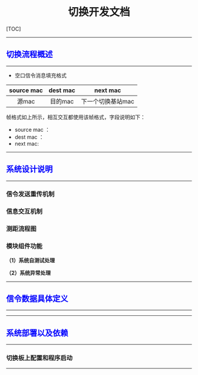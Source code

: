 # <center>切换开发文档</center>
[TOC]
***
## <font color=#0000FF>  切换流程概述</font>
***


- 空口信令消息填充格式

| source mac| dest mac |    next mac|
| :------: | :----------: | :--------------: |
|  源mac  |    目的mac    | 下一个切换基站mac |

帧格式如上所示，相互交互都使用该帧格式，字段说明如下：
- source mac ：
- dest mac ：
- next mac: 
***

## <font color=#0000FF> 系统设计说明</font>
***
### 信令发送重传机制


### 信息交互机制

### 测距流程图



### 模块组件功能

**（1）系统自测试处理**


**（2）系统异常处理**


***
## <font color=#0000FF> 信令数据具体定义</font>
***

***

## <font color=#0000FF> 系统部署以及依赖</font>
***
### 切换板上配置和程序启动

***
